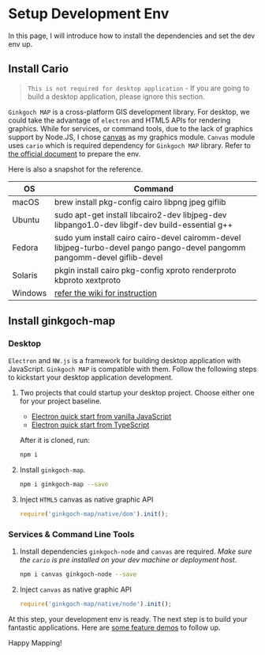 # Setup Development Env
In this page, I will introduce how to install the dependencies and set the dev env up. 

## Install Cario
> `This is not required for desktop application` - If you are going to build a desktop application, please ignore this section.

`Ginkgoch MAP` is a cross-platform GIS development library. For desktop, we could take the advantage of `electron` and HTML5 APIs for rendering graphics. While for services, or command tools, due to the lack of graphics support by Node.JS, I chose [canvas](https://www.npmjs.com/package/canvas) as my graphics module. `Canvas` module uses `cario` which is required dependency for `Ginkgoch MAP` library. Refer to [the official document](https://github.com/Automattic/node-canvas) to prepare the env. 

Here is also a snapshot for the reference.

| OS      | Command                                                      |
| ------- | ------------------------------------------------------------ |
| macOS   | brew install pkg-config cairo libpng jpeg giflib             |
| Ubuntu  | sudo apt-get install libcairo2-dev libjpeg-dev libpango1.0-dev libgif-dev build-essential g++ |
| Fedora  | sudo yum install cairo cairo-devel cairomm-devel libjpeg-turbo-devel pango pango-devel pangomm pangomm-devel giflib-devel |
| Solaris | pkgin install cairo pkg-config xproto renderproto kbproto xextproto |
| Windows | [refer the wiki for instruction](https://github.com/Automattic/node-canvas/wiki/Installation---Windows) |

## Install ginkgoch-map

### Desktop
`Electron` and `NW.js` is a framework for building desktop application with JavaScript. `Ginkgoch MAP` is compatible with them. Follow the following steps to kickstart your desktop application development.

1. Two projects that could startup your desktop project. Choose either one for your project baseline.
    * [Electron quick start from vanilla JavaScript](https://github.com/ginkgoch/electron-quick-start)
    * [Electron quick start from TypeScript](https://github.com/ginkgoch/electron-quick-start-typescript)

    After it is cloned, run:
    ```bash
    npm i
    ```
2. Install `ginkgoch-map`.
    ```bash
    npm i ginkgoch-map --save
    ```
3. Inject `HTML5` canvas as native graphic API
    ```javascript
    require('ginkgoch-map/native/dom').init();
    ```

### Services & Command Line Tools
1. Install dependencies
    `ginkgoch-node` and `canvas` are required. _Make sure the `cario` is pre installed on your dev machine or deployment host_.
    ```bash
    npm i canvas ginkgoch-node --save
    ```
2. Inject `canvas` as native graphic API
    ```javascript
    require('ginkgoch-map/native/node').init();
    ```

At this step, your development env is ready. The next step is to build your fantastic applications. Here are [some feature demos](https://github.com/ginkgoch/map-quick-started-demos) to follow up.

Happy Mapping!
